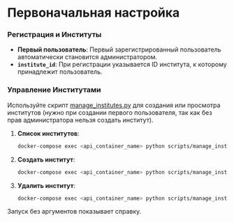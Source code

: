 # Первоначальная настройка

### Регистрация и Институты

-   **Первый пользователь**: Первый зарегистрированный пользователь автоматически становится администратором.
-   **`institute_id`**: При регистрации указывается ID института, к которому принадлежит пользователь.

### Управление Институтами

Используйте скрипт [manage_institutes.py](/api/scripts/manage_institutes.py) для создания или просмотра институтов (нужно при создании первого пользователя, так как без прав администратора нельзя создать институт).

1. **Список институтов**:

    ```bash
    docker-compose exec <api_container_name> python scripts/manage_institutes.py list
    ```

2. **Создать институт**:

    ```bash
    docker-compose exec <api_container_name> python scripts/manage_institutes.py create "Название института 1" "Название института 2"
    ```

3. **Удалить институт**:
    ```bash
    docker-compose exec <api_container_name> python scripts/manage_institutes.py delete <institute_id>
    ```

Запуск без аргументов показывает справку.
